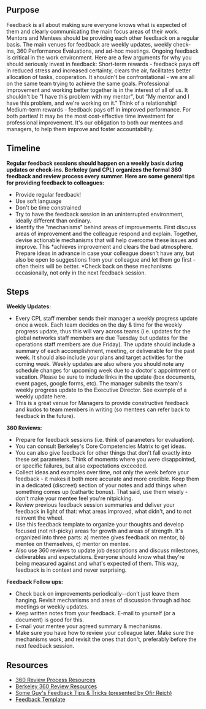## Purpose

Feedback is all about making sure everyone knows what is expected of
them and clearly communicating the main focus areas of their work.
Mentors and Mentees should be providing each other feedback on a regular
basis. The main venues for feedback are weekly updates, weekly
check-ins, 360 Performance Evaluations, and ad-hoc meetings. Ongoing
feedback is critical in the work environment. Here are a few arguments
for why you should seriously invest in feedback: Short-term rewards -
feedback pays off in reduced stress and increased certainty, clears the
air, facilitates better allocation of tasks, cooperation. It shouldn't
be confrontational - we are all on the same team trying to achieve the
same goals. Professional improvement and working better together is in
the interest of all of us. It shouldn't be "I have this problem with my
mentor", but "My mentor and I have this problem, and we're working on
it.\" Think of a relationship! Medium-term rewards - feedback pays off
in improved performance. For both parties! It may be the most
cost-effective time investment for professional improvement. It\'s our
obligation to both our mentees and managers, to help them improve and
foster accountability.

## Timeline

**Regular feedback sessions should happen on a weekly basis during
updates or check-ins. Berkeley (and CPL) organizes the formal 360
feedback and review process every summer. Here are some general tips for
providing feedback to colleagues:**

-   Provide regular feedback!
-   Use soft language
-   Don\'t be time constrained
-   Try to have the feedback session in an uninterrupted environment,
    ideally different than ordinary.
-   Identify the \"mechanisms\" behind areas of improvements. First
    discuss areas of improvement and the colleague respond and explain.
    Together, devise actionable mechanisms that will help overcome these
    issues and improve. This \*achieves improvement and clears the bad
    atmosphere. Prepare ideas in advance in case your colleague doesn't
    have any, but also be open to suggestions from your colleague and
    let them go first - often theirs will be better. \*Check back on
    these mechanisms occasionally, not only in the next feedback
    session.

## Steps

**Weekly Updates:**

-   Every CPL staff member sends their manager a weekly progress update
    once a week. Each team decides on the day & time for the weekly
    progress update, thus this will vary across teams (i.e. updates for
    the global networks staff members are due Tuesday but updates for
    the operations staff members are due Friday). The update should
    include a summary of each accomplishment, meeting, or deliverable
    for the past week. It should also include your plans and target
    activities for the coming week. Weekly updates are also where you
    should note any schedule changes for upcoming week due to a
    doctor\'s appointment or vacation. Please be sure to include links
    in the update (box documents, event pages, google forms, etc). The
    manager submits the team's weekly progress update to the Executive
    Director. See example of a weekly update here.
-   This is a great venue for Managers to provide constructive feedback
    and kudos to team members in writing (so mentees can refer back to
    feedback in the future).

**360 Reviews:**

-   Prepare for feedback sessions (i.e. think of parameters for
    evaluation).
-   You can consult Berkeley's Core Competencies Matrix to get ideas.
-   You can also give feedback for other things that don't fall exactly
    into these set parameters. Think of moments where you were
    disappointed, or specific failures, but also expectations exceeded.
-   Collect ideas and examples over time, not only the week before your
    feedback - it makes it both more accurate and more credible. Keep
    them in a dedicated (discreet) section of your notes and add things
    when something comes up (cathartic bonus). That said, use them
    wisely - don't make your mentee feel you're nitpicking.
-   Review previous feedback session summaries and deliver your feedback
    in light of that: what areas improved, what didn't, and to not
    reinvent the wheel.
-   Use this feedback template to organize your thoughts and develop
    focused (not nit-picky) areas for growth and areas of strength.
    It\'s organized into three parts: a) mentee gives feedback on
    mentor, b) mentee on themselves, c) mentor on mentee.
-   Also use 360 reviews to update job descriptions and discuss
    milestones, deliverables and expectations. Everyone should know what
    they're being measured against and what's expected of them. This
    way, feedback is in context and never surprising.

**Feedback Follow ups:**

-   Check back on improvements periodically--don\'t just leave them
    hanging. Revisit mechanisms and areas of discussion through ad hoc
    meetings or weekly updates.
-   Keep written notes from your feedback. E-mail to yourself (or a
    document) is good for this.
-   E-mail your mentee your agreed summary & mechanisms.
-   Make sure you have how to review your colleague later. Make sure the
    mechanisms work, and revisit the ones that don't, preferably before
    the next feedback session.

## Resources

-   [360 Review Process
    Resources](https://berkeley.app.box.com/folder/6629828605)
-   [Berkeley 360 Review
    Resources](https://hr.berkeley.edu/performance/performance-management/forms)
-   [Some Guy\'s Feedback Tips & Tricks (presented by Ofir
    Reich)](https://berkeley.box.com/s/8mcaduimqltgzathd7ej4gumeo8zem6l)
-   [Feedback
    Template](https://berkeley.box.com/s/ar79vzfz60eu3vrcqff4eh0lst26ueqq)
